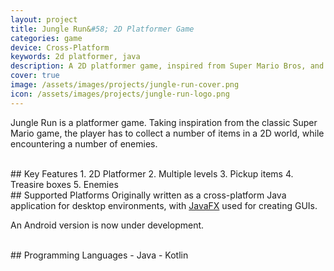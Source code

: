 ```yaml
---
layout: project
title: Jungle Run&#58; 2D Platformer Game
categories: game
device: Cross-Platform
keywords: 2d platformer, java
description: A 2D platformer game, inspired from Super Mario Bros, and developed in Java programming language.
cover: true
image: /assets/images/projects/jungle-run-cover.png
icon: /assets/images/projects/jungle-run-logo.png
---
```


Jungle Run is a platformer game. Taking inspiration from the classic Super Mario game, the player has to collect a number of items in a 2D world, while encountering a number of enemies.

<br>
## Key Features
1. 2D Platformer
2. Multiple levels
3. Pickup items
4. Treasire boxes
5. Enemies

<br>
## Supported Platforms
Originally written as a cross-platform Java application for desktop environments, with <a href="https://openjfx.io/" rel="noopener" target="_blank">JavaFX</a> used for creating GUIs.

An Android version is now under development.

<br>
## Programming Languages
- Java
- Kotlin
